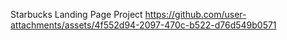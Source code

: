 Starbucks Landing Page Project
https://github.com/user-attachments/assets/4f552d94-2097-470c-b522-d76d549b0571
